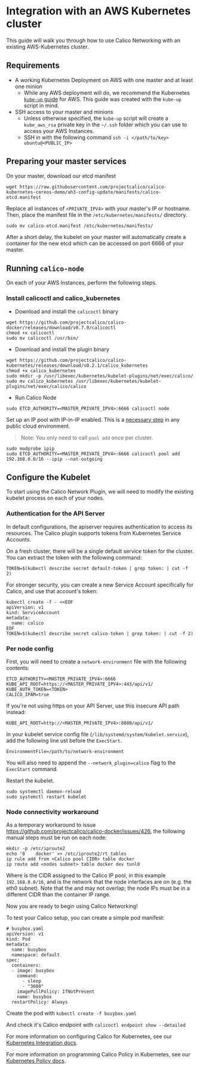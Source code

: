 # Integration with an AWS Kubernetes cluster
This guide will walk you through how to use Calico Networking with an existing AWS-Kubernetes cluster.

## Requirements
* A working Kubernetes Deployment on AWS with one master and at least one minion
    - While any AWS deployment will do, we recommend the Kubernetes [`kube-up` guide](https://github.com/kubernetes/kubernetes/blob/release-1.0/docs/getting-started-guides/aws.md) for AWS. This guide was created with the `kube-up` script in mind.
* SSH access to your master and minions
    - Unless otherwise specified, the `kube-up` script will create a `kube_aws_rsa` private key in the `~/.ssh` folder which you can use to access your AWS Instances.
    - SSH in with the following command `ssh -i </path/to/key> ubuntu@<PUBLIC_IP>`

## Preparing your master services
On your master, download our etcd manifest
```
wget https://raw.githubusercontent.com/projectcalico/calico-kubernetes-coreos-demo/ah3-config-update/manifests/calico-etcd.manifest
```
Replace all instances of `<PRIVATE_IPV4>` with your master's IP or hostname. Then, place the manifest file in the `/etc/kubernetes/manifests/` directory. 
```
sudo mv calico-etcd.manifest /etc/kubernetes/manifests/
```
After a short delay, the kubelet on your master will automatically create a container for the new etcd which can be accessed on port 6666 of your master.

## Running `calico-node`
On each of your AWS Instances, perform the following steps.

### Install calicoctl and calico_kubernetes
* Download and install the `calicoctl` binary
```
wget https://github.com/projectcalico/calico-docker/releases/download/v0.7.0/calicoctl
chmod +x calicoctl
sudo mv calicoctl /usr/bin/
```

* Download and install the plugin binary
```
wget https://github.com/projectcalico/calico-kubernetes/releases/download/v0.2.1/calico_kubernetes
chmod +x calico_kubernetes
sudo mkdir -p /usr/libexec/kubernetes/kubelet-plugins/net/exec/calico/
sudo mv calico_kubernetes /usr/libexec/kubernetes/kubelet-plugins/net/exec/calico/calico
```

* Run Calico Node
```
sudo ETCD_AUTHORITY=<MASTER_PRIVATE_IPV4>:6666 calicoctl node
```
Set up an IP pool with IP-in-IP enabled. This is a  [necessary step](https://github.com/projectcalico/calico-docker/blob/20adfd2b7640af9d85c4af76916e043286691452/docs/FAQ.md#can-i-run-calico-in-a-public-cloud-environment) in any public cloud environment.
> Note: You only need to call `pool add` once per cluster.

```
sudo modprobe ipip
sudo ETCD_AUTHORITY=<MASTER_PRIVATE_IPV4>:6666 calicoctl pool add 192.168.0.0/16 --ipip --nat-outgoing
```

## Configure the Kubelet
To start using the Calico Network Plugin, we will need to modify the existing kubelet process on each of your nodes.

### Authentication for the API Server

In default configurations, the apiserver requires authentication to access its resources. The Calico plugin supports tokens from Kubernetes Service Accounts.

On a fresh cluster, there will be a single default service token for the cluster. You can extract the token with the following command:

```
TOKEN=$(kubectl describe secret default-token | grep token: | cut -f 2)
```

For stronger security, you can create a new Service Account specifically for Calico, and use that account's token:

```
kubectl create -f - <<EOF
apiVersion: v1
kind: ServiceAccount
metadata:
  name: calico
EOF
TOKEN=$(kubectl describe secret calico-token | grep token: | cut -f 2)
```

### Per node config

First, you will need to create a `network-environment` file with the following contents:
```
ETCD_AUTHORITY=<MASTER_PRIVATE_IPV4>:6666
KUBE_API_ROOT=https://<MASTER_PRIVATE_IPV4>:443/api/v1/
KUBE_AUTH_TOKEN=<TOKEN>
CALICO_IPAM=true
```

If you're not using https on your API Server, use this insecure API path instead:

```
KUBE_API_ROOT=http://<MASTER_PRIVATE_IPV4>:8080/api/v1/
```

In your kubelet service config file (`/lib/systemd/system/kubelet.service`), add the following line ust before the `ExecStart`.
```
EnvironmentFile=/path/to/network-environment
```
You will also need to append the `--network_plugin=calico` flag to the `ExecStart` command.

Restart the kubelet.
```
sudo systemctl daemon-reload
sudo systemctl restart kubelet
```

### Node connectivity workaround

As a temporary workaround to issue https://github.com/projectcalico/calico-docker/issues/426, the following manual steps must be run on each node:

```
mkdir -p /etc/iproute2
echo '8    docker' >> /etc/iproute2/rt_tables
ip rule add from <Calico pool CIDR> table docker
ip route add <nodes subnet> table docker dev tunl0
```

Where <Calico pool CIDR> is the CIDR assigned to the Calico IP pool, in this example `192.168.0.0/16`, and <nodes subnet> is the network that the node interfaces are on (e.g. the eth0 subnet). Note that the <nodes subnet> and <Calico pool CIDR> may not overlap; the node IPs must be in a different CIDR than the container IP range.

Now you are ready to begin using Calico Networking!

To test your Calico setup, you can create a simple pod manifest:
```
# busybox.yaml
apiVersion: v1
kind: Pod
metadata:
  name: busybox
  namespace: default
spec:
  containers:
  - image: busybox
    command:
      - sleep
      - "3600"
    imagePullPolicy: IfNotPresent
    name: busybox
  restartPolicy: Always
```
Create the pod with `kubectl create -f busybox.yaml`

And check it's Calico endpoint with `calicoctl endpoint show --detailed`

For more information on configuring Calico for Kubernetes, see our [Kubernetes Integration docs](KubernetesIntegration.md).

For more information on programming Calico Policy in Kubernetes, see our [Kubernetes Policy docs](KubernetesPolicy.md).

